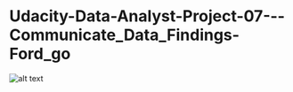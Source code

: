 # Udacity-Data-Analyst-Project-07---Communicate_Data_Findings-Ford_go


![alt text](https://raw.githubusercontent.com/niladrihere/Udacity-Data-Analyst-Project-05---Wrangle-And_Analyse-Data/master/dog-rates-social.jpg)
